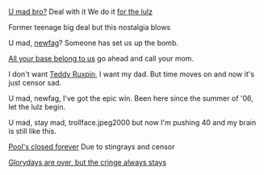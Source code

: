 [U mad bro?](/images/content/YouMad.jpg) Deal with it
We do it [for the lulz](https://en.wiktionary.org/wiki/for_the_lulz)

Former teenage big deal
but this nostalgia blows

U mad, [newfag](/images/content/newfag.webp)? 
Someone has set us up the bomb.

[All your base belong to us](https://www.youtube.com/watch?v=dBQG-Dcm4VQ)
go ahead and call your mom.

I don't want [Teddy Ruxpin](https://www.youtube.com/watch?v=8EshrR-xk2E), I want my dad.
But time moves on and now it's just censor sad.

U mad, newfag, I've got the epic win.
Been here since the summer of '06, let the lulz begin.

U mad, stay mad, trollface.jpeg2000
but now I'm pushing 40 and my brain is still like this.

[Pool's closed forever](https://www.youtube.com/watch?v=SMeJZWBQwqM)
Due to stingrays and censor

[Glorydays are over, but the cringe always stays](https://www.youtube.com/watch?v=gg7uGL6Ku20)